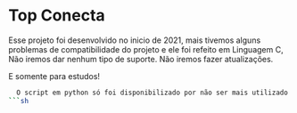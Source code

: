 # Top Conecta

Esse projeto foi desenvolvido no inicio de 2021, mais tivemos alguns problemas de compatibilidade do projeto e ele foi refeito em Linguagem C,
Não iremos dar nenhum tipo de suporte.
Não iremos fazer atualizações.

E somente para estudos!

```sh
  O script em python só foi disponibilizado por não ser mais utilizado.
```sh

